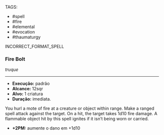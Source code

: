 TAGS:
- #spell
- #fire
- #elemental
- #evocation
- #thaumaturgy

INCORRECT_FORMAT_SPELL
### Fire Bolt
*truque*
___
- **Execução:** padrão
- **Alcance:** 12sqr
- **Alvo:** 1 criatura
- **Duração:** imediata.

You hurl a mote of fire at a creature or object within range. Make a ranged spell attack against the target. On a hit, the target takes 1d10 fire damage. A flammable object hit by this spell ignites if it isn’t being worn or carried.

- **+2PM:** aumente o dano em +1d10
